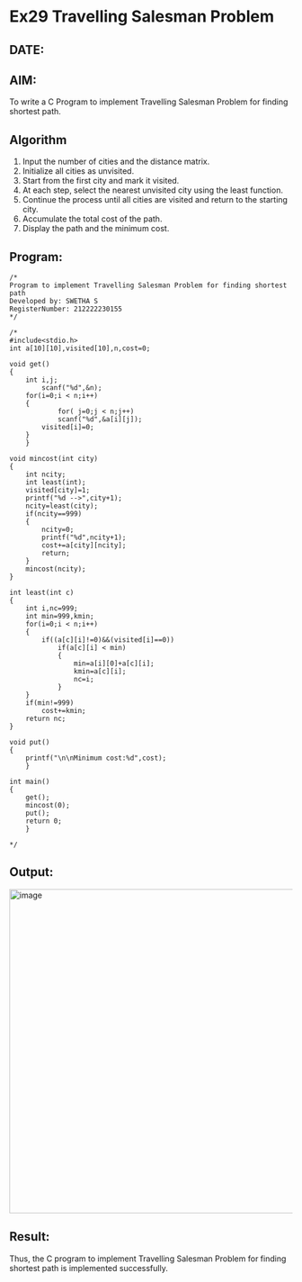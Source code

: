 # Ex29 Travelling Salesman Problem
## DATE:
## AIM:
To write a C Program to implement Travelling Salesman Problem for finding shortest path.
## Algorithm
1. Input the number of cities and the distance matrix.
2. Initialize all cities as unvisited.
3. Start from the first city and mark it visited.
4. At each step, select the nearest unvisited city using the least function. 
5. Continue the process until all cities are visited and return to the starting city.
6. Accumulate the total cost of the path.
7. Display the path and the minimum cost.

## Program:
```
/*
Program to implement Travelling Salesman Problem for finding shortest path
Developed by: SWETHA S
RegisterNumber: 212222230155 
*/
```
```
/*
#include<stdio.h>
int a[10][10],visited[10],n,cost=0;

void get()
{
	int i,j;
		scanf("%d",&n);
	for(i=0;i < n;i++)
	{
			for( j=0;j < n;j++)
			scanf("%d",&a[i][j]);
		visited[i]=0;
	}
	}

void mincost(int city)
{
	int ncity;
	int least(int);
	visited[city]=1;	
	printf("%d -->",city+1);
	ncity=least(city);
	if(ncity==999)
	{
		ncity=0;
		printf("%d",ncity+1);
		cost+=a[city][ncity];
		return;
	}
	mincost(ncity);
}

int least(int c)
{
	int i,nc=999;
	int min=999,kmin;
	for(i=0;i < n;i++)
	{
		if((a[c][i]!=0)&&(visited[i]==0))
			if(a[c][i] < min)
			{
				min=a[i][0]+a[c][i];
				kmin=a[c][i];
				nc=i;
			}
	}
	if(min!=999)
		cost+=kmin;
	return nc;
}

void put()
{
	printf("\n\nMinimum cost:%d",cost);
	}

int main()
{
	get();
	mincost(0);
	put();
	return 0;
	}

*/
```
## Output:

<img width="667" height="576" alt="image" src="https://github.com/user-attachments/assets/61372555-9d28-45e4-a1d6-e9a7b6d2992d" />


## Result:
Thus, the C program to implement Travelling Salesman Problem for finding shortest path is implemented successfully.
